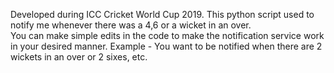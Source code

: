 
<p>Developed during ICC Cricket World Cup 2019. This python script used to notify me whenever there was a 4,6 or a wicket in an over. 
  
<br>
You can make simple edits in the code to make the notification service work in your desired manner. 
Example - You want to be notified when there are 2 wickets in an over or 2 sixes, etc.
